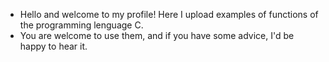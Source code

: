 - Hello and welcome to my profile! Here I upload examples of functions of the programming lenguage C.
- You are welcome to use them, and if you have some advice, I'd be happy to hear it.

<!---
Alex1ne/Alex1ne is a ✨ special ✨ repository because its `README.md` (this file) appears on your GitHub profile.
You can click the Preview link to take a look at your changes.
--->
